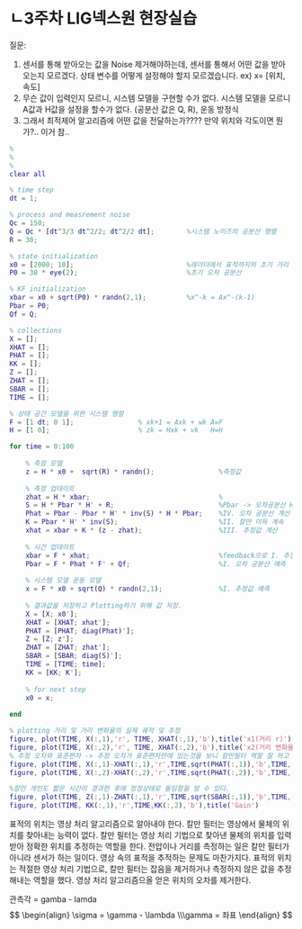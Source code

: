 # ㄴ3주차 LIG넥스원 현장실습



질문:

1. 센서를 통해 받아오는 값을 Noise 제거해야하는데, 센서를 통해서 어떤 값을 받아오는지 모르겠다. 상태 변수를 어떻게 설정해야 할지 모르겠습니다. ex) x= [위치, 속도]
2. 무슨 값이 입력인지 모르니, 시스템 모델을 구현할 수가 없다.
   시스템 모델을 모르니 A값과 H값을 설정을 할수가 없다. (공분산 값은 Q, R), 운동 방정식
3. 그래서 최적제어 알고리즘에 어떤 값을 전달하는가???? 만약 위치와 각도이면 뭔가?.. 이거 참.. 

```matlab
%
% 
%
clear all

% time step
dt = 1;

% process and measrement noise
Qc = 150;                           
Q = Qc * [dt^3/3 dt^2/2; dt^2/2 dt];        %시스템 노이즈의 공분산 행렬
R = 30;

% state initialization
x0 = [2000; 10];                            %레이더에서 표적까지의 초기 거리 2000m, 거리 변화율 10m/s
P0 = 30 * eye(2);                           %초기 오차 공분산 

% KF initialization 
xbar = x0 + sqrt(P0) * randn(2,1);          %x^-k = Ax^-(k-1)
Pbar = P0;
Qf = Q;

% collections
X = [];
XHAT = [];
PHAT = [];
KK = [];
Z = [];
ZHAT = [];
SBAR = [];
TIME = [];

% 상태 공간 모델을 위한 시스템 행렬
F = [1 dt; 0 1];                % xk+1 = Axk + wk A=F
H = [1 0];                      % zk = Hxk + vk   H=H

for time = 0:100
    
    % 측정 모델
    z = H * x0 +  sqrt(R) * randn();                %측정값 
    
    % 측정 업데이트
    zhat = H * xbar;                                %
    S = H * Pbar * H' + R;                          %Pbar -> 오차공분산 HPk-H^T + R
    Phat = Pbar - Pbar * H' * inv(S) * H * Pbar;    %IV. 오차 공분산 계산
    K = Pbar * H' * inv(S);                         %II. 칼만 이득 계속
    xhat = xbar + K * (z - zhat);                   %III. 추정값 계산
    
    % 시간 업데이트
    xbar = F * xhat;                                %feedback으로 I. 추정값 예측
    Pbar = F * Phat * F' + Qf;                      %I. 오차 공분산 예측
    
    % 시스템 모델 운동 모델
    x = F * x0 + sqrt(Q) * randn(2,1);              %I. 추정값 예측
       
    % 결과값을 저장하고 Plotting하기 위해 값 저장.
    X = [X; x0'];
    XHAT = [XHAT; xhat'];
    PHAT = [PHAT; diag(Phat)'];
    Z = [Z; z'];
    ZHAT = [ZHAT; zhat'];
    SBAR = [SBAR; diag(S)'];
    TIME = [TIME; time];
    KK = [KK; K'];
    
    % for next step
    x0 = x;
    
end

% plotting 거리 및 거리 변화율의 실제 궤적 및 추정
figure, plot(TIME, X(:,1),'r', TIME, XHAT(:,1),'b'),title('x1(거리 r)')
figure, plot(TIME, X(:,2),'r', TIME, XHAT(:,2),'b'),title('x2(거리 변화율 r미분')
% 추정 오차와 표준편차 -> 추정 오차가 표준편차안에 있는것을 보니 칼만필터 역할 잘 하고 있다,
figure, plot(TIME, X(:,1)-XHAT(:,1),'r',TIME,sqrt(PHAT(:,1)),'b',TIME,-sqrt(PHAT(:,1)),'b'),title('x1(거리 r)')
figure, plot(TIME, X(:,2)-XHAT(:,2),'r',TIME,sqrt(PHAT(:,2)),'b',TIME,-sqrt(PHAT(:,2)),'b'),title('x2(거리 변화율 r미분')

%칼만 게인도 짧은 시간이 경과한 후에 정정상태로 돌임함을 알 수 있다.
figure, plot(TIME, Z(:,1)-ZHAT(:,1),'r',TIME,sqrt(SBAR(:,1)),'b',TIME,-sqrt(SBAR(:,1)),'b'),title('r')
figure, plot(TIME, KK(:,1),'r',TIME,KK(:,2),'b'),title('Gain')
```

표적의 위치는 영상 처리 알고리즘으로 알아내야 한다. 칼만 필터는 영상에서 물체의 위치를 찾아내는 능력이 없다. 칼만 필터는 영상 처리 기법으로 찾아낸 물체의 위치를 입력 받아 정확한 위치를 추정하는 역할을 한다. 전압이나 거리를 측정하는 일은 칼만 필터가 아니라 센서가 하는 일이다. 영상 속의 표적을 추적하는 문제도 마찬가지다. 표적의 위치는 적절한 영상 처리 기법으로, 칼만 필터는 잡음을 제거하거나 측정하지 않은 값을 추정해내는 역할을 했다. 영상 처리 알고리즘으올 얻은 위치의 오차를 제거한다.  





관측각 = gamba - lamda
$$
\begin{align}
\sigma = \gamma - \lambda
\\\gamma = 좌표
\end{align}
$$
